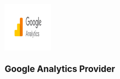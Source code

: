 <img 
    src="https://raw.githubusercontent.com/angulartics/angulartics2/next/src/assets/svg/ga.svg" 
    alt="triangle with all three sides equal"
    height="150px"
    width="150px" />

# Google Analytics Provider

